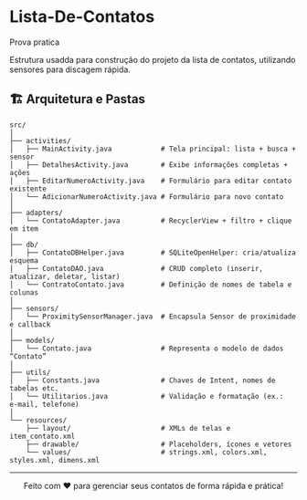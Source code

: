 # Lista-De-Contatos

Prova pratica 

Estrutura usadda para construção do projeto da lista de contatos, utilizando sensores para discagem rápida.

## 🏗️ Arquitetura e Pastas

```
src/
│
├── activities/                       
│   ├── MainActivity.java            # Tela principal: lista + busca + sensor
│   ├── DetalhesActivity.java        # Exibe informações completas + ações
│   ├── EditarNumeroActivity.java    # Formulário para editar contato existente
│   └── AdicionarNumeroActivity.java # Formulário para novo contato
│
├── adapters/
│   └── ContatoAdapter.java          # RecyclerView + filtro + clique em item
│
├── db/
│   ├── ContatoDBHelper.java         # SQLiteOpenHelper: cria/atualiza esquema
│   ├── ContatoDAO.java              # CRUD completo (inserir, atualizar, deletar, listar)
│   └── ContratoContato.java         # Definição de nomes de tabela e colunas
│
├── sensors/
│   └── ProximitySensorManager.java  # Encapsula Sensor de proximidade e callback
│
├── models/
│   └── Contato.java                 # Representa o modelo de dados “Contato”
│
├── utils/
│   ├── Constants.java               # Chaves de Intent, nomes de tabelas etc.
│   └── Utilitarios.java             # Validação e formatação (ex.: e‑mail, telefone)
│
└── resources/
    ├── layout/                      # XMLs de telas e item_contato.xml
    ├── drawable/                    # Placeholders, ícones e vetores
    └── values/                      # strings.xml, colors.xml, styles.xml, dimens.xml
```
---

<div align="center">Feito com ❤️ para gerenciar seus contatos de forma rápida e prática!</div>
